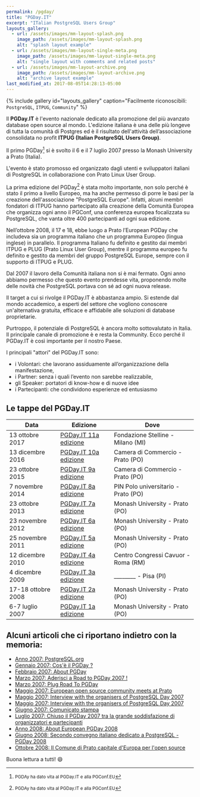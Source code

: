 ```yaml
---
permalink: /pgday/
title: "PGDay.IT"
excerpt: "ITalian PostgreSQL Users Group"
layouts_gallery:
  - url: /assets/images/mm-layout-splash.png
    image_path: /assets/images/mm-layout-splash.png
    alt: "splash layout example"
  - url: /assets/images/mm-layout-single-meta.png
    image_path: /assets/images/mm-layout-single-meta.png
    alt: "single layout with comments and related posts"
  - url: /assets/images/mm-layout-archive.png
    image_path: /assets/images/mm-layout-archive.png
    alt: "archive layout example"
last_modified_at: 2017-08-05T14:28:13-05:00
---
```


{% include gallery id="layouts_gallery" caption="Facilmente riconoscibili: `PostgreSQL`, `ITPUG`, `Community`" %}

Il **PGDay.IT** è l'evento nazionale dedicato alla promozione del più avanzato database open source al mondo. L'edizione italiana è una delle più longeve di tutta la comunità di Postgres ed è il risultato dell'attività dell’associazione consolidata no profit **ITPUG (Italian PostgreSQL Users Group)**.

Il primo PGDay[^footnote] si è svolto il 6 e il 7 luglio 2007 presso la Monash University a Prato (Italia).

L'evento è stato promosso ed organizzato dagli utenti e sviluppatori italiani di PostgreSQL in collaborazione con Prato Linux User Group.

La prima edizione del PGDay[^footnote] è stata molto importante, non solo perché è stato il primo a livello Europeo, ma ha anche permesso di porre le basi per la creazione dell'associazione "PostgreSQL Europe". Infatti, alcuni membri fondatori di ITPUG hanno partecipato alla creazione della Comunità Europea che organizza ogni anno il PGConf, una conferenza europea focalizzata su PostgreSQL, che vanta oltre 400 partecipanti ad ogni sua edizione.

Nell’ottobre 2008, il 17 e 18, ebbe luogo a Prato l’European PGDay che includeva sia un programma italiano che un programma Europeo (lingua inglese) in parallelo. Il programma Italiano  fu definito e gestito dai membri ITPUG e PLUG (Prato Linux User Group), mentre il programma europeo fu definito e gestito da membri del gruppo PostgreSQL Europe, sempre con il supporto di ITPUG e PLUG.

Dal 2007 il lavoro della Comunità italiana non si è mai fermato. Ogni anno abbiamo permesso che questo evento prendesse vita, proponendo molte delle novità che PostgreSQL portava con sé ad ogni nuova release.

Il target a cui si rivolge il PGDay.IT è abbastanza ampio. Si estende dal mondo accademico, a esperti del settore che vogliono conoscere un'alternativa gratuita, efficace e affidabile alle soluzioni di database proprietarie.

Purtroppo, il potenziale di PostgreSQL è ancora molto sottovalutato in Italia. Il principale canale di promozione è e resta la Community. Ecco perché il PGDay.IT è così importante per il nostro Paese.

I principali "attori" del PGDay.IT sono:
* i Volontari: che lavorano assiduamente all’organizzazione della manifestazione,
* i Partner: senza i quali l’evento non sarebbe realizzabile,
* gli Speaker: portatori di know-how e di nuove idee
* i Partecipanti: che condividono esperienze ed entusiasmo

## Le tappe del PGDay.IT

| Data                     | Edizione                     | Dove                     |
| -------------------------- | ----------------------------- | ----------------------------- |
| 13 ottobre 2017    | [PGDay.IT 11a edizione](http://2017.pgday.it/) | Fondazione Stelline - Milano (MI) |
| 13 dicembre 2016   | [PGDay.IT 10a edizione](http://2016.pgday.it/) | Camera di Commercio - Prato (PO) |
| 23 ottobre 2015    | [PGDay.IT  9a edizione](http://2015.pgday.it/) | Camera di Commercio - Prato (PO) |
| 7 novembre 2014    | [PGDay.IT  8a edizione](http://2014.pgday.it/) | PIN Polo universitario - Prato (PO) |
| 23 ottobre 2013    | [PGDay.IT  7a edizione](http://2013.pgday.it/) | Monash University - Prato (PO) |
| 23 novembre 2012   | [PGDay.IT  6a edizione](http://2012.pgday.it/) | Monash University - Prato (PO) |
| 25 novembre 2011   | [PGDay.IT  5a edizione](http://2011.pgday.it/) | Monash University - Prato (PO) |
| 12 dicembre 2010   | [PGDay.IT  4a edizione](http://2010.pgday.it/) | Centro Congressi Cavuor - Roma (RM) |
| 4 dicembre 2009    | [PGDay.IT  3a edizione](---------) | ________ - Pisa (PI) |
| 17-18 ottobre 2008 | [PGDay.IT  2a edizione](---------) | Monash University - Prato (PO) |
| 6-7 luglio 2007    | [PGDay.IT  1a edizione](---------) | Monash University - Prato (PO) |

## Alcuni articoli che ci riportano indietro con la memoria:

* [Anno 2007: PostgreSQL.org](http://web.archive.org/web/20070609171626/http://www.postgresql.org:80/)
* [Gennaio 2007: Cos'è il PGDay ?](http://web.archive.org/web/20070601184007/http://www.pgday.it:80/)
* [Febbraio 2007: About PGDay](http://web.archive.org/web/20070617204140/http://www.pgday.it:80/en)
* [Marzo 2007: Aderisci a Road to PGDay 2007 !](http://www.psql.it/?q=node/42)
* [Marzo 2007: Plug Road To PGDay](http://web.archive.org/web/20070706024853/http://www.prato.linux.it/node/29)
* [Maggio 2007: European open source community meets at Prato](http://adm.monash.edu/records-archives/archives/memo-archive/2004-2007/stories/20070509/prato.html)
* [Maggio 2007: Interview with the organisers of PostgreSQL Day 2007](http://web.archive.org/web/20080704145429/http://www.freesoftwaremagazine.com/columns/pgday_2007)
* [Maggio 2007: Interview with the organisers of PostgreSQL Day 2007](http://web.archive.org/web/20070826195418/http://www.freesoftwaremagazine.com:80/blogs/pgday_2007)
* [Giugno 2007: Comunicato stampa](http://dev.enricopirozzi.info/psqlit/files/comunicato_stampa_070607.pdf)
* [Luglio 2007: Chiuso il PGDay 2007 tra la grande soddisfazione di organizzatori e partecipanti](http://www.bricoliamo.com/rotocalco/eventi-e-fiere/chiuso-il-pgday-2007-tra-la-grande-soddisfazione-di-organizzatori-e-partecipanti/#.WV43rhPyhTY)
* [Anno 2008: About European PGDay 2008](https://www.postgresql.org/about/event/698/)
* [Giugno 2008: Secondo convegno italiano dedicato a PostgreSQL - PGDay 2008](http://www.psql.it/?q=node/152)
* [Ottobre 2008: Il Comune di Prato capitale d'Europa per l'open source](http://comunicati.comune.prato.it/generali/?action=dettaglio&comunicato=14200800001006)

Buona lettura a tutti! :smile:

[^footnote]: <small>PGDAy ha dato vita al PGDay.IT e alla PGConf.EU</small>
